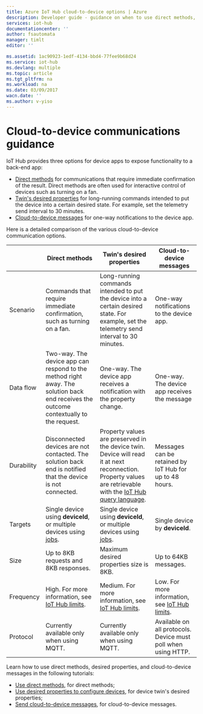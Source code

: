 ```yaml
---
title: Azure IoT Hub cloud-to-device options | Azure
description: Developer guide - guidance on when to use direct methods, device twin's desired properties, or cloud-to-device messages for cloud-to-device communications.
services: iot-hub
documentationcenter: ''
author: fsautomata
manager: timlt
editor: ''

ms.assetid: 1ac90923-1edf-4134-bbd4-77fee9b68d24
ms.service: iot-hub
ms.devlang: multiple
ms.topic: article
ms.tgt_pltfrm: na
ms.workload: na
ms.date: 03/09/2017
wacn.date: ''
ms.author: v-yiso
---
```


# Cloud-to-device communications guidance
IoT Hub provides three options for device apps to expose functionality to a back-end app:

* [Direct methods][lnk-methods] for communications that require immediate confirmation of the result. Direct methods are often used for interactive control of devices such as turning on a fan.
* [Twin's desired properties][lnk-twins] for long-running commands intended to put the device into a certain desired state. For example, set the telemetry send interval to 30 minutes.
* [Cloud-to-device messages][lnk-c2d] for one-way notifications to the device app.

Here is a detailed comparison of the various cloud-to-device communication options.

|  | Direct methods | Twin's desired properties | Cloud-to-device messages |
| ---- | ------- | ---------- | ---- |
| Scenario | Commands that require immediate confirmation, such as turning on a fan. | Long-running commands intended to put the device into a certain desired state. For example, set the telemetry send interval to 30 minutes. | One-way notifications to the device app. |
| Data flow | Two-way. The device app can respond to the method right away. The solution back end receives the outcome contextually to the request. | One-way. The device app receives a notification with the property change. | One-way. The device app receives the message
| Durability | Disconnected devices are not contacted. The solution back end is notified that the device is not connected. | Property values are preserved in the device twin. Device will read it at next reconnection. Property values are retrievable with the [IoT Hub query language][lnk-query]. | Messages can be retained by IoT Hub for up to 48 hours. |
| Targets | Single device using **deviceId**, or multiple devices using [jobs][lnk-jobs]. | Single device using **deviceId**, or multiple devices using [jobs][lnk-jobs]. | Single device by **deviceId**. |
| Size | Up to 8KB requests and 8KB responses. | Maximum desired properties size is 8KB. | Up to 64KB messages. |
| Frequency | High. For more information, see [IoT Hub limits][lnk-quotas]. | Medium. For more information, see [IoT Hub limits][lnk-quotas]. | Low. For more information, see [IoT Hub limits][lnk-quotas]. |
| Protocol | Currently available only when using MQTT. | Currently available only when using MQTT. | Available on all protocols. Device must poll when using HTTP. |

Learn how to use direct methods, desired properties, and cloud-to-device messages in the following tutorials:

* [Use direct methods][lnk-methods-tutorial], for direct methods;
* [Use desired properties to configure devices][lnk-twin-properties], for device twin's desired properties; 
* [Send cloud-to-device messages][lnk-c2d-tutorial], for cloud-to-device messages.

[lnk-twins]: ./iot-hub-devguide-device-twins.md
[lnk-quotas]: ./iot-hub-devguide-quotas-throttling.md
[lnk-query]: ./iot-hub-devguide-query-language.md
[lnk-jobs]: ./iot-hub-devguide-jobs.md
[lnk-c2d]: ./iot-hub-devguide-messaging.md#cloud-to-device-messages
[lnk-methods]: ./iot-hub-devguide-direct-methods.md
[lnk-methods-tutorial]: ./iot-hub-node-node-direct-methods.md
[lnk-twin-properties]: ./iot-hub-node-node-twin-how-to-configure.md
[lnk-c2d-tutorial]: ./iot-hub-node-node-c2d.md